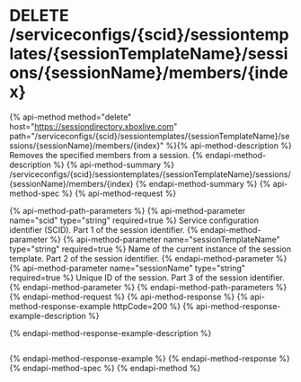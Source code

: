 # DELETE /serviceconfigs/{scid}/sessiontemplates/{sessionTemplateName}/sessions/{sessionName}/members/{index}

{% api-method method="delete" host="https://sessiondirectory.xboxlive.com" path="/serviceconfigs/{scid}/sessiontemplates/{sessionTemplateName}/sessions/{sessionName}/members/{index}" %}{% api-method-description %}
Removes the specified members from a session.
{% endapi-method-description %}
{% api-method-summary %}
/serviceconfigs/{scid}/sessiontemplates/{sessionTemplateName}/sessions/{sessionName}/members/{index}
{% endapi-method-summary %}
{% api-method-spec %}
{% api-method-request %}

{% api-method-path-parameters %}
{% api-method-parameter name="scid" type="string" required=true %}
Service configuration identifier (SCID). Part 1 of the session identifier.
{% endapi-method-parameter %}
{% api-method-parameter name="sessionTemplateName" type="string" required=true %}
Name of the current instance of the session template. Part 2 of the session identifier.
{% endapi-method-parameter %}
{% api-method-parameter name="sessionName" type="string" required=true %}
Unique ID of the session. Part 3 of the session identifier.
{% endapi-method-parameter %}
{% endapi-method-path-parameters %}
{% endapi-method-request %}
{% api-method-response %}
{% api-method-response-example httpCode=200 %}
{% api-method-response-example-description %}

{% endapi-method-response-example-description %}

```text
```
{% endapi-method-response-example %}
{% endapi-method-response %}
{% endapi-method-spec %}
{% endapi-method %}
